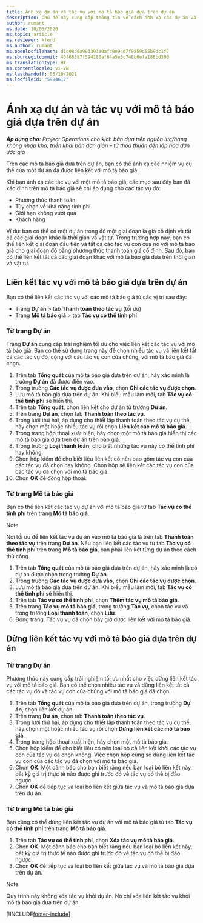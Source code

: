 ```yaml
---
title: Ánh xạ dự án và tác vụ với mô tả báo giá dựa trên dự án
description: Chủ đề này cung cấp thông tin về cách ánh xạ các dự án và tác vụ thành một mô tả tác vụ dựa trên dự án.
author: rumant
ms.date: 10/05/2020
ms.topic: article
ms.reviewer: kfend
ms.author: rumant
ms.openlocfilehash: d1c98d6a903393a0afc0e94d7f9859d55b9dc1f7
ms.sourcegitcommit: 40f68387f594180af64a5e5c748b6efa188bd300
ms.translationtype: HT
ms.contentlocale: vi-VN
ms.lasthandoff: 05/10/2021
ms.locfileid: "5994612"
---
```

# <a name="map-projects-and-tasks-to-a-project-based-quote-line"></a>Ánh xạ dự án và tác vụ với mô tả báo giá dựa trên dự án

_**Áp dụng cho:** Project Operations cho kịch bản dựa trên nguồn lực/hàng không nhập kho, triển khai bản đơn giản – từ thỏa thuận đến lập hóa đơn ước giá_

Trên các mô tả báo giá dựa trên dự án, bạn có thể ánh xạ các nhiệm vụ cụ thể của một dự án đã được liên kết với mô tả báo giá.

Khi bạn ánh xạ các tác vụ với một mô tả báo giá, các mục sau đây bạn đã xác định trên mô tả báo giá sẽ chỉ áp dụng cho các tác vụ đó:

- Phương thức thanh toán
- Tùy chọn về khả năng tính phí
- Giới hạn không vượt quá
- Khách hàng

Ví dụ: bạn có thể có một dự án trong đó một giai đoạn là giá cố định và tất cả các giai đoạn khác là thời gian và vật tư. Trong trường hợp này, bạn có thể liên kết giai đoạn đầu tiên và tất cả các tác vụ con của nó với mô tả báo giá cho giai đoạn đó bằng phương thức thanh toán giá cố định. Sau đó, bạn có thể liên kết tất cả các giai đoạn khác với mô tả báo giá dựa trên thời gian và vật tư.

## <a name="associate-tasks-to-project-based-quote-lines"></a>Liên kết tác vụ với mô tả báo giá dựa trên dự án

Bạn có thể liên kết các tác vụ với các mô tả báo giá từ các vị trí sau đây:

- Trang **Dự án** > tab **Thanh toán theo tác vụ** (tối ưu)
- Trang **Mô tả báo giá** > tab **Tác vụ có thể tính phí** 

### <a name="from-the-project-page"></a>Từ trang Dự án

Trang **Dự án** cung cấp trải nghiệm tối ưu cho việc liên kết các tác vụ với mô tả báo giá. Bạn có thể sử dụng trang này để chọn nhiều tác vụ và liên kết tất cả các tác vụ đó, cộng với các tác vụ con của chúng, với mô tả báo giá đã chọn.

1. Trên tab **Tổng quát** của mô tả báo giá dựa trên dự án, hãy xác minh là trường **Dự án** đã được điền vào.
2. Trong trường **Các tác vụ được đưa vào**, chọn **Chỉ các tác vụ được chọn**.
3. Lưu mô tả báo giá dựa trên dự án. Khi biểu mẫu làm mới, tab **Tác vụ có thể tính phí** sẽ hiển thị.
4. Trên tab **Tổng quát**, chọn liên kết cho dự án từ trường **Dự án**.
5. Trên trang **Dự án**, chọn tab **Thanh toán theo tác vụ**.
6. Trong lưới thứ hai, áp dụng cho thiết lập thanh toán theo tác vụ cụ thể, hãy chọn một hoặc nhiều tác vụ rồi chọn **Liên kết các mô tả báo giá**.
7. Trong trang hộp thoại xuất hiện, hãy chọn một mô tả báo giá hiển thị các mô tả báo giá dựa trên dự án trên báo giá.
8. Trong trường **Loại thanh toán**, cho biết những tác vụ này có thể tính phí hay không.
9. Chọn hộp kiểm để cho biết liệu liên kết có nên bao gồm tác vụ con của các tác vụ đã chọn hay không. Chọn hộp sẽ liên kết các tác vụ con của các tác vụ đã chọn với mô tả báo giá.
10. Chọn **OK** để đóng hộp thoại.

### <a name="from-the-quote-line-page"></a>Từ trang Mô tả báo giá

Bạn có thể liên kết các tác vụ dự án với mô tả báo giá từ tab **Tác vụ có thể tính phí** trên trang **Mô tả báo giá**.

>[!NOTE]
>Nơi tối ưu để liên kết tác vụ dự án vào mô tả báo giá là trên tab **Thanh toán theo tác vụ** trên trang **Dự án**. Nếu bạn liên kết các tác vụ từ tab **Tác vụ có thể tính phí** trên trang **Mô tả báo giá**, bạn phải liên kết từng dự án theo cách thủ công.

1. Trên tab **Tổng quát** của mô tả báo giá dựa trên dự án, hãy xác minh là có dự án được chọn trong trường **Dự án**.
2. Trong trường **Các tác vụ được đưa vào**, chọn **Chỉ các tác vụ được chọn**.
3. Lưu mô tả báo giá dựa trên dự án. Khi biểu mẫu làm mới, tab **Tác vụ có thể tính phí** sẽ hiển thị.
4. Trên tab **Tác vụ có thể tính phí**, chọn **Thêm tác vụ mô tả báo giá**.
5. Trên trang **Tác vụ mô tả báo giá**, trong trường **Tác vụ**, chọn tác vụ và trong trường **Loại thanh toán**, chọn **Lưu**. 
6. Đóng trang. Tác vụ vụ đã chọn bây giờ được liên kết với mô tả báo giá.

## <a name="disassociate-tasks-from-projectbased-quote-lines"></a>Dừng liên kết tác vụ với mô tả báo giá dựa trên dự án

### <a name="from-the-project-page"></a>Từ trang Dự án

Phương thức này cung cấp trải nghiệm tối ưu nhất cho việc dừng liên kết tác vụ với mô tả báo giá. Bạn có thể chọn nhiều tác vụ và dừng liên kết tất cả các tác vụ đó và tác vụ con của chúng với mô tả báo giá đã chọn.

1. Trên tab **Tổng quát** của mô tả báo giá dựa trên dự án, trong trường **Dự án**, chọn liên kết dự án.
2. Trên trang **Dự án**, chọn tab **Thanh toán theo tác vụ**.
3. Trong lưới thứ hai, áp dụng cho thiết lập thanh toán theo tác vụ cụ thể, hãy chọn một hoặc nhiều tác vụ rồi chọn **Dừng liên kết các mô tả báo giá**.
4. Trong trang hộp thoại xuất hiện, hãy chọn một mô tả báo giá.
5. Chọn hộp kiểm để cho biết liệu có nên loại bỏ cả liên kết khỏi các tác vụ con của tác vụ đã chọn không. Việc chọn hộp cũng sẽ dừng liên kết tác vụ con của các tác vụ đã chọn với mô tả báo giá.
6. Chọn **OK**. Một cảnh báo cho bạn biết rằng nếu bạn loại bỏ liên kết này, bất kỳ giá trị thực tế nào được ghi trước đó về tác vụ có thể bị đảo ngược. 
7. Chọn **OK** để tiếp tục và loại bỏ liên kết giữa tác vụ và mô tả báo giá dựa trên dự án.

### <a name="from-the-quote-line-page"></a>Từ trang Mô tả báo giá

Bạn cũng có thể dừng liên kết tác vụ dự án với mô tả báo giá từ tab **Tác vụ có thể tính phí** trên trang **Mô tả báo giá**.

1. Trên tab **Tác vụ có thể tính phí**, chọn **Xóa tác vụ mô tả báo giá**.
2. Chọn **OK**. Một cảnh báo cho bạn biết rằng nếu bạn loại bỏ liên kết này, bất kỳ giá trị thực tế nào được ghi trước đó về tác vụ có thể bị đảo ngược. 
3. Chọn **OK** để tiếp tục và loại bỏ liên kết giữa tác vụ và mô tả báo giá dựa trên dự án.

>[!NOTE]
> Quy trình này không xóa tác vụ khỏi dự án. Nó chỉ xóa liên kết tác vụ khỏi mô tả báo giá dựa trên dự án.


[!INCLUDE[footer-include](../../includes/footer-banner.md)]